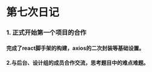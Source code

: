 # 第七次日记

### 1. 正式开始第一个项目的合作

#### 完成了react脚手架的构建，axios的二次封装等基础设置。

#### 2.与后台、设计组的成员合作交流，思考题目中的难点难题。

#### 